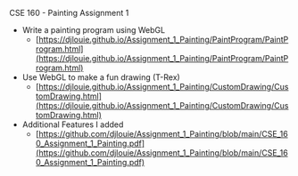 CSE 160 - Painting Assignment 1

* Write a painting program using WebGL
    * [https://djlouie.github.io/Assignment_1_Painting/PaintProgram/PaintProgram.html](https://djlouie.github.io/Assignment_1_Painting/PaintProgram/PaintProgram.html)
* Use WebGL to make a fun drawing (T-Rex)
    * [https://djlouie.github.io/Assignment_1_Painting/CustomDrawing/CustomDrawing.html](https://djlouie.github.io/Assignment_1_Painting/CustomDrawing/CustomDrawing.html)
* Additional Features I added
    * [https://github.com/djlouie/Assignment_1_Painting/blob/main/CSE_160_Assignment_1_Painting.pdf](https://github.com/djlouie/Assignment_1_Painting/blob/main/CSE_160_Assignment_1_Painting.pdf)